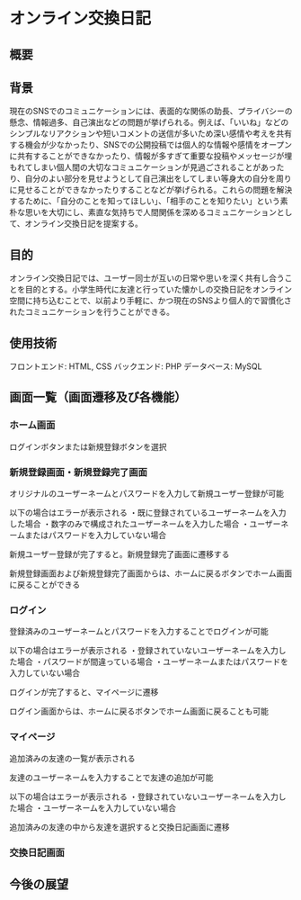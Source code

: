 # オンライン交換日記
## 概要


## 背景
現在のSNSでのコミュニケーションには、表面的な関係の助長、プライバシーの懸念、情報過多、自己演出などの問題が挙げられる。例えば、「いいね」などのシンプルなリアクションや短いコメントの送信が多いため深い感情や考えを共有する機会が少なかったり、SNSでの公開投稿では個人的な情報や感情をオープンに共有することができなかったり、情報が多すぎて重要な投稿やメッセージが埋もれてしまい個人間の大切なコミュニケーションが見過ごされることがあったり、自分のよい部分を見せようとして自己演出をしてしまい等身大の自分を周りに見せることができなかったりすることなどが挙げられる。これらの問題を解決するために、「自分のことを知ってほしい」、「相手のことを知りたい」という素朴な思いを大切にし、素直な気持ちで人間関係を深めるコミュニケーションとして、オンライン交換日記を提案する。

## 目的
オンライン交換日記では、ユーザー同士が互いの日常や思いを深く共有し合うことを目的とする。小学生時代に友達と行っていた懐かしの交換日記をオンライン空間に持ち込むことで、以前より手軽に、かつ現在のSNSより個人的で習慣化されたコミュニケーションを行うことができる。

## 使用技術
フロントエンド: HTML, CSS
バックエンド: PHP
データベース: MySQL

## 画面一覧（画面遷移及び各機能）
### ホーム画面
ログインボタンまたは新規登録ボタンを選択

### 新規登録画面・新規登録完了画面
オリジナルのユーザーネームとパスワードを入力して新規ユーザー登録が可能

以下の場合はエラーが表示される
・既に登録されているユーザーネームを入力した場合
・数字のみで構成されたユーザーネームを入力した場合
・ユーザーネームまたはパスワードを入力していない場合

新規ユーザー登録が完了すると。新規登録完了画面に遷移する

新規登録画面および新規登録完了画面からは、ホームに戻るボタンでホーム画面に戻ることができる

### ログイン

登録済みのユーザーネームとパスワードを入力することでログインが可能

以下の場合はエラーが表示される
・登録されていないユーザーネームを入力した場合
・パスワードが間違っている場合
・ユーザーネームまたはパスワードを入力していない場合

ログインが完了すると、マイページに遷移

ログイン画面からは、ホームに戻るボタンでホーム画面に戻ることも可能

### マイページ

追加済みの友達の一覧が表示される

友達のユーザーネームを入力することで友達の追加が可能

以下の場合はエラーが表示される
・登録されていないユーザーネームを入力した場合
・ユーザーネームを入力していない場合

追加済みの友達の中から友達を選択すると交換日記画面に遷移

### 交換日記画面


## 今後の展望
